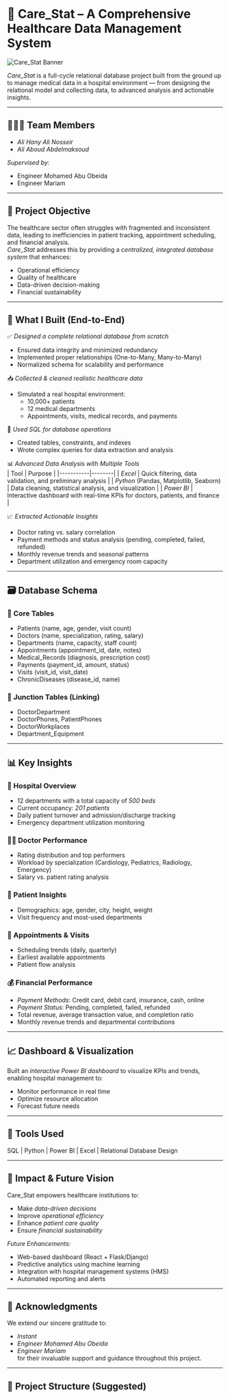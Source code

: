 # 🏥 Care_Stat – A Comprehensive Healthcare Data Management System

![Care_Stat Banner](preencoded.png)

*Care_Stat* is a full-cycle relational database project built from the ground up to manage medical data in a hospital environment — from designing the relational model and collecting data, to advanced analysis and actionable insights.

---

## 🧑‍🤝‍🧑 Team Members
- *Ali Hany Ali Nosseir*
- *Ali Aboud Abdelmaksoud*

*Supervised by:*  
- Engineer Mohamed Abu Obeida  
- Engineer Mariam  

---

## 🎯 Project Objective
The healthcare sector often struggles with fragmented and inconsistent data, leading to inefficiencies in patient tracking, appointment scheduling, and financial analysis.  
*Care_Stat* addresses this by providing a *centralized, integrated database system* that enhances:
- Operational efficiency
- Quality of healthcare
- Data-driven decision-making
- Financial sustainability

---

## 🔧 What I Built (End-to-End)

✅ *Designed a complete relational database from scratch*  
- Ensured data integrity and minimized redundancy
- Implemented proper relationships (One-to-Many, Many-to-Many)
- Normalized schema for scalability and performance

📥 *Collected & cleaned realistic healthcare data*  
- Simulated a real hospital environment:
  - 10,000+ patients
  - 12 medical departments
  - Appointments, visits, medical records, and payments

💾 *Used SQL for database operations*  
- Created tables, constraints, and indexes
- Wrote complex queries for data extraction and analysis

📊 *Advanced Data Analysis with Multiple Tools*  
| Tool       | Purpose |
|-----------|--------|
| *Excel* | Quick filtering, data validation, and preliminary analysis |
| *Python* (Pandas, Matplotlib, Seaborn) | Data cleaning, statistical analysis, and visualization |
| *Power BI* | Interactive dashboard with real-time KPIs for doctors, patients, and finance |

📈 *Extracted Actionable Insights*
- Doctor rating vs. salary correlation
- Payment methods and status analysis (pending, completed, failed, refunded)
- Monthly revenue trends and seasonal patterns
- Department utilization and emergency room capacity

---

## 🗃 Database Schema

### 🔑 Core Tables
- Patients (name, age, gender, visit count)
- Doctors (name, specialization, rating, salary)
- Departments (name, capacity, staff count)
- Appointments (appointment_id, date, notes)
- Medical_Records (diagnosis, prescription cost)
- Payments (payment_id, amount, status)
- Visits (visit_id, visit_date)
- ChronicDiseases (disease_id, name)

### 🔗 Junction Tables (Linking)
- DoctorDepartment
- DoctorPhones, PatientPhones
- DoctorWorkplaces
- Department_Equipment

---

## 📊 Key Insights

### 🏥 Hospital Overview
- 12 departments with a total capacity of *500 beds*
- Current occupancy: *201 patients*
- Daily patient turnover and admission/discharge tracking
- Emergency department utilization monitoring

### 👨‍⚕ Doctor Performance
- Rating distribution and top performers
- Workload by specialization (Cardiology, Pediatrics, Radiology, Emergency)
- Salary vs. patient rating analysis

### 🧑 Patient Insights
- Demographics: age, gender, city, height, weight
- Visit frequency and most-used departments

### 📅 Appointments & Visits
- Scheduling trends (daily, quarterly)
- Earliest available appointments
- Patient flow analysis

### 💰 Financial Performance
- *Payment Methods*: Credit card, debit card, insurance, cash, online
- *Payment Status*: Pending, completed, failed, refunded
- Total revenue, average transaction value, and completion ratio
- Monthly revenue trends and departmental contributions

---

## 📈 Dashboard & Visualization
Built an *interactive Power BI dashboard* to visualize KPIs and trends, enabling hospital management to:
- Monitor performance in real time
- Optimize resource allocation
- Forecast future needs

---

## 🚀 Tools Used
SQL | Python | Power BI | Excel | Relational Database Design

---

## 🌟 Impact & Future Vision
Care_Stat empowers healthcare institutions to:
- Make *data-driven decisions*
- Improve *operational efficiency*
- Enhance *patient care quality*
- Ensure *financial sustainability*

*Future Enhancements:*
- Web-based dashboard (React + Flask/Django)
- Predictive analytics using machine learning
- Integration with hospital management systems (HMS)
- Automated reporting and alerts

---

## 🙏 Acknowledgments
We extend our sincere gratitude to:
- *Instant*
- *Engineer Mohamed Abu Obeida*
- *Engineer Mariam*  
for their invaluable support and guidance throughout this project.

---

## 📁 Project Structure (Suggested)
